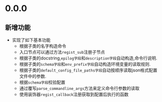 # 0.0.0

## 新增功能

+ 实现了如下基本功能
  + 根据子类的名字构造命令
  + 入口节点可以通过方法`regist_sub`注册子节点
  + 根据子类的docstring,`epilog字段`和`description字段`自动构造,命令行说明.
  + 根据子类的`schema字段`和`env_prefix字段`自动构造环境变量的读取规则.
  + 根据子类的`default_config_file_paths字段`自动按顺序读取json格式配置文件中的参数.
  + 根据`schema字段`校验配置
  + 通过覆写`parse_commandline_args`方法来定义命令行参数的读取
  + 使用装饰器`regist_callback`注册获取到配置后执行的函数
